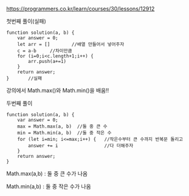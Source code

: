 https://programmers.co.kr/learn/courses/30/lessons/12912

첫번째 풀이(실패)
```
function solution(a, b) {
    var answer = 0;
    let arr = []        //배열 만들어서 넣어주자
    c = a-b     //차이만큼
    for (i=0;i<c.length+1;i++) {
        arr.push(a+=1)
    }
    return answer;
}       //실패
```

강의에서 Math.max()와 Math.min()을 배움!!

두번째 풀이
```
function solution(a, b) {
    var answer = 0;
    max = Math.max(a, b)  //둘 중 큰 수
    min = Math.min(a, b)  //둘 중 작은 수
    for (let i=min; i<=max;i++) {   //작은수부터 큰 수까지 반복문 돌리고
        answer += i                 //다 더해주자
    }
    return answer;
}
```
Math.max(a,b) : 둘 중 큰 수가 나옴 

Math.min(a,b) : 둘 중 작은 수가 나옴
